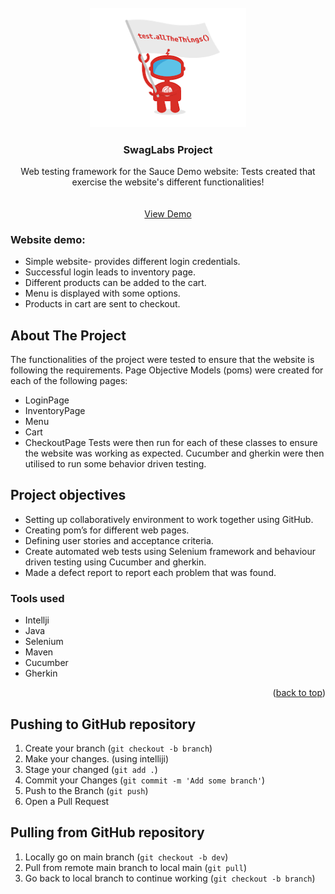 
<!-- PROJECT LOGO -->
<br />
<div align="center">
  <a href="https://github.com/othneildrew/Best-README-Template">
    <img src="images/logo.png" alt="Logo" width="250" height="auto">
  </a>

<h3 align="center">SwagLabs Project</h3>

  <p align="center">
     Web testing framework for the Sauce Demo website: Tests created that exercise the website's different functionalities!
    <br />
    <br />
    <br />
    <a href="https://github.com/bxshra99/SwagLabsTesting">View Demo</a>
    
  </p>
</div>


### Website demo:
* Simple website- provides different login credentials.
* Successful login leads to inventory page.
* Different products can be added to the cart.
* Menu is displayed with some options.
* Products in cart are sent to checkout.

<!-- ABOUT THE PROJECT -->
## About The Project
The functionalities of the project were tested to ensure that the website is following the requirements.
Page Objective Models (poms) were created for each of the following pages:
* LoginPage
* InventoryPage
* Menu
* Cart
* CheckoutPage
Tests were then run for each of these classes to ensure the website was working as expected.
Cucumber and gherkin were then utilised to run some behavior driven testing.

## Project objectives

* Setting up collaboratively environment to work together using GitHub.
* Creating pom’s for different web pages.
* Defining user stories and acceptance criteria.
* Create automated web tests using Selenium framework and behaviour driven testing using Cucumber and gherkin.
* Made a defect report to report each problem that was found.


### Tools used
* Intellji
* Java
* Selenium
* Maven
* Cucumber
* Gherkin


<p align="right">(<a href="#readme-top">back to top</a>)</p>


<!-- CONTRIBUTING -->
## Pushing to GitHub repository

1. Create your branch (`git checkout -b branch`)
2. Make your changes. (using intelliji)
3. Stage your changed (`git add .`)
3. Commit your Changes (`git commit -m 'Add some branch'`)
4. Push to the Branch (`git push`)
5. Open a Pull Request

## Pulling from GitHub repository

1. Locally go on main branch (`git checkout -b dev`)
2. Pull from remote main branch to local main (`git pull`)
3. Go back to local branch to continue working (`git checkout -b branch`)


